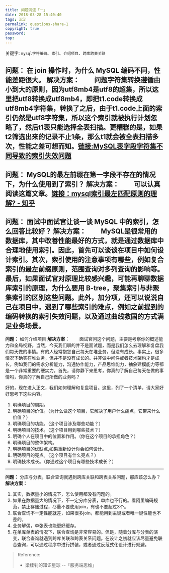 ```yaml
---
title: 问题沉淀「一」
date: 2018-03-28 15:40:40
tags: 沉淀
permalink: questions-share-1
copyright: true
password:
top:
---
```


关键字: `mysql字符编码`、`索引`、`介绍项目`、`跨库跨表关联`
<!-- more -->

**问题：** 在 join 操作时，为什么 MySQL 编码不同，性能差距很大。
**解决方案：**
　　问题字符集转换遵循由小到大的原则，因为utf8mb4是utf8的超集，所以这里把utf8转换成utf8mb4，即把t1.code转换成utf8mb4字符集，转换了之后，由于t1.code上面的索引仍然是utf8字符集，所以这个索引就被执行计划忽略了，然后t1表只能选择全表扫描。更糟糕的是，如果t2筛选出来的记录不止1条，那么t1就会被全表扫描多次，性能之差可想而知。[链接:MySQL表字段字符集不同导致的索引失效问题](https://mp.weixin.qq.com/s/ns9eRxjXZfUPNSpfgGA7UA?from=groupmessage&isappinstalled=0)
----

**问题：** MySQL的最左前缀在第一字段不存在的情况下，为什么使用到了索引？
**解决方案：** 
　　可以认真阅读这篇文章。[链接：mysql索引最左匹配原则的理解? - 知乎](https://www.zhihu.com/question/36996520?from=groupmessage&isappinstalled=0)
----

**问题：** 面试中面试官让谈一谈 MySQL 中的索引，怎么回答比较好？
**解决方案：** 
　　MySQL是很常用的数据库，其中改善性能最好的方式，就是通过数据库中合理地使用索引。因此，首先可以谈谈在项目中如何设计索引。其次，索引使用的注意事项有哪些，例如复合索引的最左前缀原则，范围查询对多列查询的影响等。最后，如果面试官对原理比较感兴趣，可能再聊聊数据库索引的原理，为什么要用 B-tree，聚集索引与非聚集索引的区别这些问题。此外，加分项，还可以说说自己在项目中，遇到了哪些索引的难点，例如之前提到的编码转换的索引失效问题，以及通过曲线救国的方式满足业务场景。
----

**问题：** 如何介绍项目
**解决方案：** 
　　面试官问这个问题，主要是考察你的概述能力和全局视野。当然，今天我们聊的并不是面试题，而是我们怎么去理解和复盘我们每天做的事情。有的人经常抱怨自己每天在堆业务，但没有成长。事实上，很多情况下确实在堆业务，但并不是没有成长的。并非做中间件或者技术架构才是成长，例如我们的需求分析能力，沟通协作能力，产品思维能力，抽象建模能力等都是一个非常重要的硬实力。首先，请你静下来思考，你真的了解自己每天在做的事情吗，你真的了解自己所做的业务吗？
  
  好的，现在进入正文，我们如何理解和复盘项目。这里，列了一个清单，请大家好好思考下这些内容。
  
  1. 明确项目的周期。
  2. 明确项目的价值。（为什么做这个项目，它解决了用户什么痛点，它带来什么价值？）
  3. 明确项目的功能。（这个项目涉及哪些功能？）
  4. 明确项目的技术。（这个项目用到哪些技术？）
  5. 明确个人在项目中的位置和作用。（你在这个项目的承担角色？）
  6. 明确项目的整体架构。
  7. 明确项目的优缺点,如果重新设计你会如何设计。
  8. 明确项目的亮点。（这个项目有什么亮点？）
  9. 明确技术成长。（你通过这个项目有哪些技术成长？）
-----

**问题：** 分库与分表，联合查询就遇到跨库关联和跨表关系问题，那应该怎么办？
**解决方案：** 
  1. 其实，数据量小的情况下，怎么使用都没有问题的。
  2. 如果在数据量大的情况下，不一定分库分表，单库也不行的。看阿里编码规范，禁止存储过程，尽量不要使用join，有也不要超过3个。
  3. 联合查询不一定性能就差，如果很多join，都能用到主键或者唯一键性能也不差的。
  4. 业务解偶，单张表也能更好缓存。
  5. 在单库单表的情况下，联合查询是非常容易的。但是，随着分库与分表的演变，联合查询就遇到跨库关联和跨表关系问题。在设计之初就应该尽量避免联合查询，可以通过程序中进行拼装，或者通过反范式化设计进行规避。

> Reference:
> - 梁桂钊的知识星球 --「服务端思维」